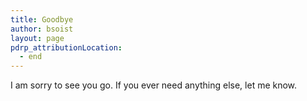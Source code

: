 ```yaml
---
title: Goodbye
author: bsoist
layout: page
pdrp_attributionLocation:
  - end
---
```

I am sorry to see you go. If you ever need anything else, let me know.
